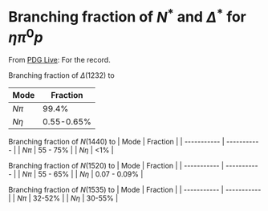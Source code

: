 # Branching fraction of $N^*$ and $\Delta^*$ for $\eta\pi^0p$

From [PDG Live](https://pdglive.lbl.gov/):
For the record.

Branching fraction of $\Delta(1232)$ to

| Mode    | Fraction   |
| ------- | ---------- |
| $N\pi$  | 99.4%      |
| $N\eta$ | 0.55-0.65% |

Branching fraction of $N(1440)$ to
| Mode | Fraction |
| ----------- | ----------- |
| $N\pi$ | 55 - 75% |
| $N\eta$ | <1% |

Branching fraction of $N(1520)$ to
| Mode | Fraction |
| ----------- | ----------- |
| $N\pi$ | 55 - 65% |
| $N\eta$ | 0.07 - 0.09% |

Branching fraction of $N(1535)$ to
| Mode | Fraction |
| ----------- | ----------- |
| $N\pi$ | 32-52% |
| $N\eta$ | 30-55% |
